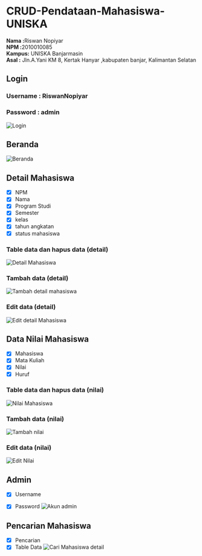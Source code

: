 # CRUD-Pendataan-Mahasiswa-UNISKA<br>
<b>Nama  :</b>Riswan Nopiyar<br>
<b>NPM   :</b>2010010085<br>
<b>Kampus:</b> UNISKA Banjarmasin<br>
<b>Asal  :</b> Jln.A.Yani KM 8, Kertak Hanyar ,kabupaten banjar, Kalimantan Selatan<br>

## Login
### Username : RiswanNopiyar
### Password : admin
![Login](https://user-images.githubusercontent.com/103617674/215237051-4f1ca4a3-0cc6-4c50-be11-5d0fcd83be5f.png)



## Beranda
![Beranda](https://user-images.githubusercontent.com/103617674/215236839-a598e037-18c4-48a0-b3cd-1c99b8b3ba4f.png)


## Detail Mahasiswa
- [x] NPM
- [x] Nama
- [x] Program Studi
- [x] Semester
- [x] kelas
- [x] tahun angkatan
- [x] status mahasiswa

### Table data dan hapus data (detail)
![Detail Mahasiswa](https://user-images.githubusercontent.com/103617674/215236857-2da0c527-b1d3-424a-a15e-aac3fa14b98b.png)

### Tambah data (detail)
![Tambah detail mahasiswa](https://user-images.githubusercontent.com/103617674/215237183-431b4123-962c-4773-8c6b-ec8b5b4b481f.png)

### Edit data (detail)
![Edit detail Mahasiswa](https://user-images.githubusercontent.com/103617674/215237018-481acfc3-9bee-41e6-8c1e-d8afc40369ee.png)




## Data Nilai Mahasiswa
- [x] Mahasiswa
- [x] Mata Kuliah
- [x] Nilai
- [x] Huruf

### Table data dan hapus data (nilai)
![Nilai Mahasiswa](https://user-images.githubusercontent.com/103617674/215236884-70f7bcca-16ad-4159-8cf0-e6433b4afb75.png)

### Tambah data (nilai)
![Tambah nilai](https://user-images.githubusercontent.com/103617674/215237176-cafff3af-5b9d-41ac-adc6-1d685d67a943.png)

### Edit data (nilai)
![Edit Nilai](https://user-images.githubusercontent.com/103617674/215236956-0760bab7-6fcb-45f0-854c-82421308078f.png)




## Admin
- [x] Username
- [x] Password
![Akun admin](https://user-images.githubusercontent.com/103617674/215237073-9aae39b9-af2f-4010-8f50-2c7a8fd15328.png)


## Pencarian Mahasiswa
- [x] Pencarian
- [x] Table Data
![Cari Mahasiswa detail](https://user-images.githubusercontent.com/103617674/215237237-af53d72c-6038-4b86-b13b-c10624d1ed48.png)
